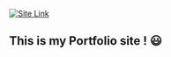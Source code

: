 [![Site Link](https://myfolionline.vercel.app/)](https://myfolionline.vercel.app/)

## This is my Portfolio site ! 😃 
